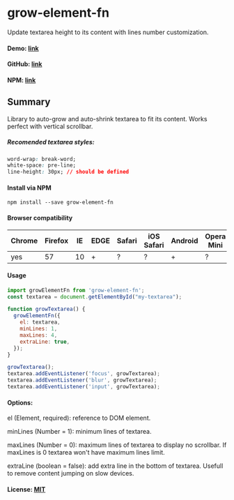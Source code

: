 # grow-element-fn

Update textarea height to its content with lines number customization.

#### Demo: [link](https://www.webpackbin.com/bins/-L-lOgKNYmW7vFRyuAKH)
#### GitHub: [link](https://github.com/Snowshield/grow-element-fn)
#### NPM: [link](https://www.npmjs.com/package/grow-element-fn)

## Summary
Library to auto-grow and auto-shrink textarea to fit its content. Works perfect with vertical scrollbar.
##### Recomended textarea styles:

```css
word-wrap: break-word;
white-space: pre-line;
line-height: 30px; // should be defined
```


#### Install via NPM
```
npm install --save grow-element-fn
```

#### Browser compatibility

Chrome | Firefox | IE | EDGE | Safari | iOS Safari | Android | Opera Mini | Windows Phone IE
------ | --------|------|----|--------|------------|---------|------------|------------------
yes    | 57    | 10 | +   | ?    | ?        | +       | ?          | ?

#### Usage

```javascript
import growElementFn from 'grow-element-fn';
const textarea = document.getElementById("my-textarea");

function growTextarea() {
  growElementFn({
    el: textarea,
    minLines: 1,
    maxLines: 4,
    extraLine: true,
  });
}

growTextarea();
textarea.addEventListener('focus', growTextarea);
textarea.addEventListener('blur', growTextarea);
textarea.addEventListener('input', growTextarea);
```


#### Options:

el (Element, required): reference to DOM element.

minLines (Number = 1): minimum lines of textarea.

maxLines (Number = 0): maximum lines of textarea to display no scrollbar. If maxLines is 0 textarea won't have maximum lines limit.

extraLine (boolean = false): add extra line in the bottom of textarea. Usefull to remove content jumping on slow devices.


#### License: [MIT](http://www.opensource.org/licenses/mit-license.php)
